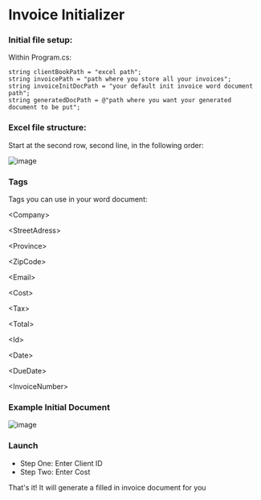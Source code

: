 # Invoice Initializer

### Initial file setup:
Within Program.cs:
```
string clientBookPath = "excel path";
string invoicePath = "path where you store all your invoices";
string invoiceInitDocPath = "your default init invoice word document path";
string generatedDocPath = @"path where you want your generated document to be put";
```
### Excel file structure:
Start at the second row, second line, in the following order:

![image](https://user-images.githubusercontent.com/38658020/200164804-e8aa4255-8c6a-4f7c-948a-839a2043275e.png)

### Tags
Tags you can use in your word document:

&lt;Company>

&lt;StreetAdress>

&lt;Province>

&lt;ZipCode>

&lt;Email>

&lt;Cost>

&lt;Tax>

&lt;Total>

&lt;Id>

&lt;Date>

&lt;DueDate>

&lt;InvoiceNumber>

### Example Initial Document
![image](https://user-images.githubusercontent.com/38658020/200164768-be544353-3a14-4197-b085-425d5a7693f3.png)

### Launch
- Step One: Enter Client ID
- Step Two: Enter Cost

That's it! It will generate a filled in invoice document for you
